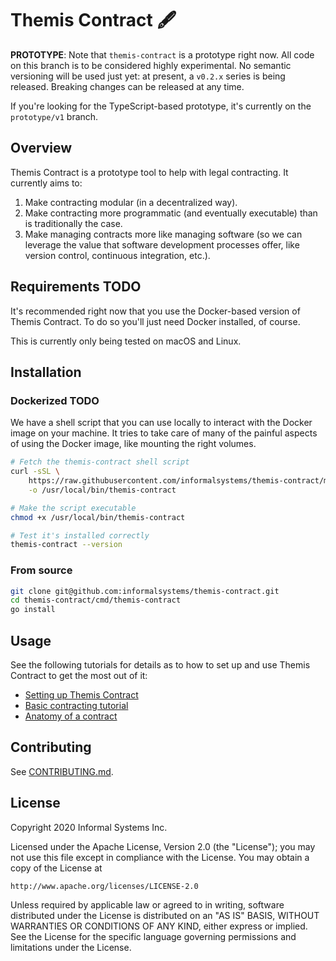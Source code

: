 # Themis Contract 🖋

**PROTOTYPE**: Note that `themis-contract` is a prototype right now. All code on
this branch is to be considered highly experimental. No semantic versioning will
be used just yet: at present, a `v0.2.x` series is being released. Breaking
changes can be released at any time.

If you're looking for the TypeScript-based prototype, it's currently on the
`prototype/v1` branch.

## Overview

Themis Contract is a prototype tool to help with legal contracting. It currently
aims to:

1. Make contracting modular (in a decentralized way).
2. Make contracting more programmatic (and eventually executable) than is
   traditionally the case.
3. Make managing contracts more like managing software (so we can leverage
   the value that software development processes offer, like version control,
   continuous integration, etc.).

## Requirements **TODO**

It's recommended right now that you use the Docker-based version of Themis
Contract. To do so you'll just need Docker installed, of course.

This is currently only being tested on macOS and Linux.

## Installation

### Dockerized **TODO**

We have a shell script that you can use locally to interact with the Docker
image on your machine. It tries to take care of many of the painful aspects of
using the Docker image, like mounting the right volumes.

```bash
# Fetch the themis-contract shell script
curl -sSL \
    https://raw.githubusercontent.com/informalsystems/themis-contract/master/scripts/themis-contract \
    -o /usr/local/bin/themis-contract

# Make the script executable
chmod +x /usr/local/bin/themis-contract

# Test it's installed correctly
themis-contract --version
```

### From source

```bash
git clone git@github.com:informalsystems/themis-contract.git
cd themis-contract/cmd/themis-contract
go install
```

## Usage

See the following tutorials for details as to how to set up and use Themis
Contract to get the most out of it:

- [Setting up Themis Contract](./docs/setup.md)
- [Basic contracting tutorial](./docs/basic-tutorial.md)
- [Anatomy of a contract](./docs/contract-anatomy.md)

## Contributing

See [CONTRIBUTING.md](./CONTRIBUTING.md).

## License

Copyright 2020 Informal Systems Inc.

Licensed under the Apache License, Version 2.0 (the "License");
you may not use this file except in compliance with the License.
You may obtain a copy of the License at

    http://www.apache.org/licenses/LICENSE-2.0

Unless required by applicable law or agreed to in writing, software
distributed under the License is distributed on an "AS IS" BASIS,
WITHOUT WARRANTIES OR CONDITIONS OF ANY KIND, either express or implied.
See the License for the specific language governing permissions and
limitations under the License.

[dhall]: https://dhall-lang.org/
[pandoc]: https://pandoc.org/
[tectonic]: https://tectonic-typesetting.github.io/
